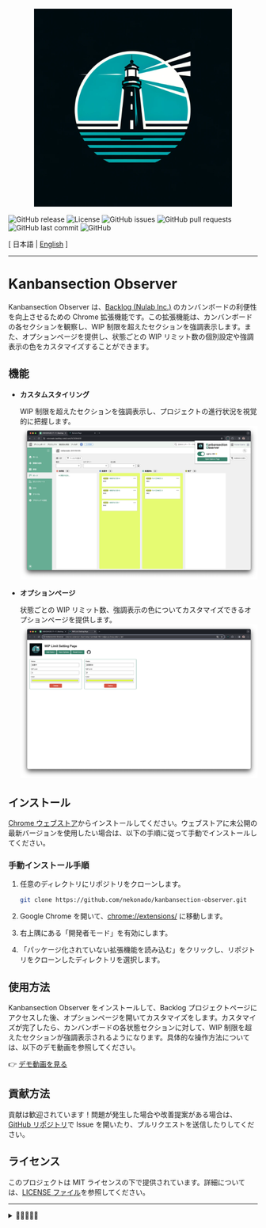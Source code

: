 <p align="center">
  <a href="https://github.com/nekonado/kanbansection-observer">
    <img src="./img/logo.webp" alt="Kanbansection Observer" width="400px" />
  </a>
</p>

![GitHub release](https://img.shields.io/github/v/release/nekonado/kanbansection-observer?&label=release)
![License](https://img.shields.io/github/license/nekonado/kanbansection-observer?color=#00836b)
![GitHub issues](https://img.shields.io/github/issues/nekonado/kanbansection-observer?color=#00836b)
![GitHub pull requests](https://img.shields.io/github/issues-pr/nekonado/kanbansection-observer?color=#00836b)
![GitHub last commit](https://img.shields.io/github/last-commit/nekonado/kanbansection-observer?color=#00836b)
![GitHub](https://img.shields.io/github/stars/nekonado/kanbansection-observer?color=#00836b)

[ 日本語 | [English](https://github.com/nekonado/kanbansection-observer/blob/main/README.en.md) ]

---

# Kanbansection Observer

Kanbansection Observer は、[Backlog (Nulab Inc.)](https://backlog.com/ja/) のカンバンボードの利便性を向上させるための Chrome 拡張機能です。この拡張機能は、カンバンボードの各セクションを観察し、WIP 制限を超えたセクションを強調表示します。また、オプションページを提供し、状態ごとの WIP リミット数の個別設定や強調表示の色をカスタマイズすることができます。

## 機能

- **カスタムスタイリング**

  WIP 制限を超えたセクションを強調表示し、プロジェクトの進行状況を視覚的に把握します。
  ![demo1](./img/demo-1.png)

- **オプションページ**

  状態ごとの WIP リミット数、強調表示の色についてカスタマイズできるオプションページを提供します。
  ![demo2](./img/demo-2.png)

## インストール

[Chrome ウェブストア](https://chromewebstore.google.com/detail/kanbansection-observer/mpdokkleihjigkcikbibmimekikdpmam)からインストールしてください。ウェブストアに未公開の最新バージョンを使用したい場合は、以下の手順に従って手動でインストールしてください。

### 手動インストール手順

1. 任意のディレクトリにリポジトリをクローンします。

   ```bash
   git clone https://github.com/nekonado/kanbansection-observer.git
   ```

2. Google Chrome を開いて、[chrome://extensions/](chrome://extensions/) に移動します。
3. 右上隅にある「開発者モード」を有効にします。
4. 「パッケージ化されていない拡張機能を読み込む」をクリックし、リポジトリをクローンしたディレクトリを選択します。

## 使用方法

Kanbansection Observer をインストールして、Backlog プロジェクトページにアクセスした後、オプションページを開いてカスタマイズをします。カスタマイズが完了したら、カンバンボードの各状態セクションに対して、WIP 制限を超えたセクションが強調表示されるようになります。具体的な操作方法については、以下のデモ動画を参照してください。

👉 [デモ動画を見る](https://www.youtube.com/watch?v=Jj5IasT99XY)

## 貢献方法

貢献は歓迎されています！問題が発生した場合や改善提案がある場合は、[GitHub リポジトリ](https://github.com/nekonado/kanbansection-observer)で Issue を開いたり、プルリクエストを送信したりしてください。

## ライセンス

このプロジェクトは MIT ライセンスの下で提供されています。詳細については、[LICENSE ファイル](https://github.com/nekonado/kanbansection-observer/blob/main/LICENSE)を参照してください。

---

<details>
<summary>🥚🥚🥚🥚🥚</summary>

### 🐣 イースターエッグ: 「Kanbansection Observer」の秘密 🐣

あなたがこのセクションを開いたということは、もしかして何か特別なものを探しているのかな？おめでとう、小さな秘密を見つけたよ！「Kanbansection Observer」という名前、聞いてピンと来た？そう、あの「Intersection Observer API」とのちょっとした掛け合わせだ。

ここでの小さなジョークは、この拡張機能が実際には Intersection Observer API を使っていないという事実にちょっとした皮肉を加えているんだ（実際には Mutation Observer API を使って実装しているよ）。

でも、それだけじゃない。このイースターエッグを見つけたあなたには、もう一つ秘密を教えよう。実は、この拡張機能を開発した理由は、ただ単に仕事の効率を上げるためだけではなかった。私たちは、カンバンボードだけでなく、あなたの日々の業務にも、もっと光をもたらしたいと思っているんだ。

だから、この小さなジョークが、あなたの一日にちょっとした楽しさを加えることができたら嬉しいな。もし、この拡張機能があなたのカンバンボードの利用体験を向上させたなら、ぜひ友達にも教えてあげてね！開発者の[@nekonado](https://github.com/nekonado)も、あなたからのフィードバックを楽しみにしています！

...以上、アメリカ映画の吹き替えっぽい文章でした。

</details>
